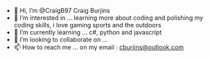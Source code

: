 - 👋 Hi, I’m @CraigB97 Craig Burjins
- 👀 I’m interested in ... learning more about coding and polishing my coding skills, i love gaming sports and the outdoors
- 🌱 I’m currently learning ... c#, python and javascript
- 💞️ I’m looking to collaborate on ...
- 📫 How to reach me ... on my email : cburjins@outlook.com

<!---
CraigB97/CraigB97 is a ✨ special ✨ repository because its `README.md` (this file) appears on your GitHub profile.
You can click the Preview link to take a look at your changes.
--->

